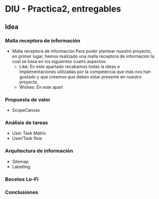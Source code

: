 # DIU - Practica2, entregables

## Idea

### Malla receptora de información
* Malla receptora de información 
Para poder plantear nuestro proyecto, en primer lugar, hemos realizado una malla receptora de información la cual se basa en los siguientes cuatro aspectos:
  - Like: En este apartado recabamos todas la ideas e implementaciones utilizadas por la competencia que más nos han gustado y que creemos que deben estar presente en
  nuestro proyecto.
  - Wishes: En este apart


### Propuesta de valor
* ScopeCanvas


### Análisis de tareas

* User Task Matrix 
* User/Task flow


### Arquitectura de información

* Sitemap 
* Labelling 


### Bocetos Lo-Fi


### Conclusiones  

